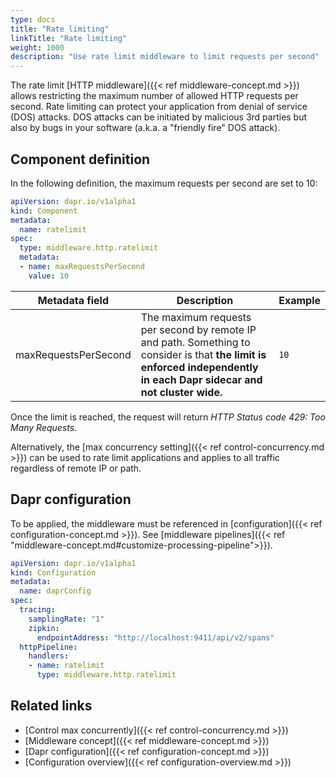 ```yaml
---
type: docs
title: "Rate limiting"
linkTitle: "Rate limiting"
weight: 1000
description: "Use rate limit middleware to limit requests per second"
---
```


The rate limit [HTTP middleware]({{< ref middleware-concept.md >}}) allows restricting the maximum number of allowed HTTP requests per second. Rate limiting can protect your application from denial of service (DOS) attacks. DOS attacks can be initiated by malicious 3rd parties but also by bugs in your software (a.k.a. a "friendly fire" DOS attack).

## Component definition

In the following definition, the maximum requests per second are set to 10:
```yaml
apiVersion: dapr.io/v1alpha1
kind: Component
metadata:
  name: ratelimit
spec:
  type: middleware.http.ratelimit
  metadata:
  - name: maxRequestsPerSecond
    value: 10
```

| Metadata field       | Description                                                                                                                                                                              | Example |
|----------------------|------------------------------------------------------------------------------------------------------------------------------------------------------------------------------------------|---------|
| maxRequestsPerSecond | The maximum requests per second by remote IP and path. Something to consider is that **the limit is enforced independently in each Dapr sidecar and not cluster wide.** | `10`    |

Once the limit is reached, the request will return *HTTP Status code 429: Too Many Requests*.

Alternatively, the [max concurrency setting]({{< ref control-concurrency.md >}}) can be used to rate limit applications and applies to all traffic regardless of remote IP or path.

## Dapr configuration

To be applied, the middleware must be referenced in [configuration]({{< ref configuration-concept.md >}}). See [middleware pipelines]({{< ref "middleware-concept.md#customize-processing-pipeline">}}).

```yaml
apiVersion: dapr.io/v1alpha1
kind: Configuration
metadata:
  name: daprConfig
spec:
  tracing:
    samplingRate: "1"
    zipkin:
      endpointAddress: "http://localhost:9411/api/v2/spans"
  httpPipeline:
    handlers:
    - name: ratelimit
      type: middleware.http.ratelimit
```

## Related links

- [Control max concurrently]({{< ref control-concurrency.md >}})
- [Middleware concept]({{< ref middleware-concept.md >}})
- [Dapr configuration]({{< ref configuration-concept.md >}})
- [Configuration overview]({{< ref configuration-overview.md >}})
